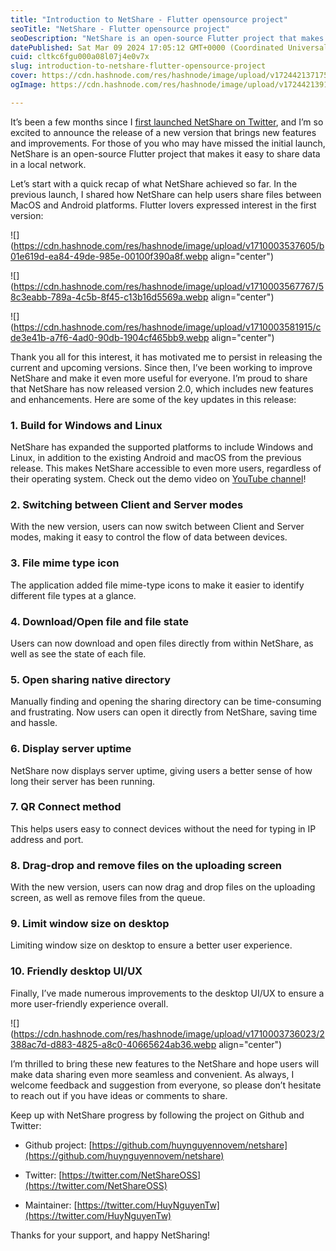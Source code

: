 ```yaml
---
title: "Introduction to NetShare - Flutter opensource project"
seoTitle: "NetShare - Flutter opensource project"
seoDescription: "NetShare is an open-source Flutter project that makes it easy to share data in a local network."
datePublished: Sat Mar 09 2024 17:05:12 GMT+0000 (Coordinated Universal Time)
cuid: cltkc6fgu000a08l07j4e0v7x
slug: introduction-to-netshare-flutter-opensource-project
cover: https://cdn.hashnode.com/res/hashnode/image/upload/v1724421371751/4da29985-6685-48ff-b388-e7edd393f40a.jpeg
ogImage: https://cdn.hashnode.com/res/hashnode/image/upload/v1724421391102/a017faa4-1180-4da3-a7ec-fdf8720910a2.jpeg

---
```


It’s been a few months since I [first launched NetShare on Twitter](https://twitter.com/HuyNguyenTw/status/1613235672072220673), and I’m so excited to announce the release of a new version that brings new features and improvements. For those of you who may have missed the initial launch, NetShare is an open-source Flutter project that makes it easy to share data in a local network.

Let’s start with a quick recap of what NetShare achieved so far. In the previous launch, I shared how NetShare can help users share files between MacOS and Android platforms. Flutter lovers expressed interest in the first version:

![](https://cdn.hashnode.com/res/hashnode/image/upload/v1710003537605/b01e619d-ea84-49de-985e-00100f390a8f.webp align="center")

![](https://cdn.hashnode.com/res/hashnode/image/upload/v1710003567767/58c3eabb-789a-4c5b-8f45-c13b16d5569a.webp align="center")

![](https://cdn.hashnode.com/res/hashnode/image/upload/v1710003581915/cde3e41b-a7f6-4ad0-90db-1904cf465bb9.webp align="center")

Thank you all for this interest, it has motivated me to persist in releasing the current and upcoming versions. Since then, I’ve been working to improve NetShare and make it even more useful for everyone. I’m proud to share that NetShare has now released version 2.0, which includes new features and enhancements. Here are some of the key updates in this release:

### 1\. Build for Windows and Linux

NetShare has expanded the supported platforms to include Windows and Linux, in addition to the existing Android and macOS from the previous release. This makes NetShare accessible to even more users, regardless of their operating system. Check out the demo video on [YouTube channel](https://www.youtube.com/watch?v=KIReSrqF8FI&list=PL14hk3c2BHZxEY4SupK4RAUQRaeyZ73gX)!

### 2\. Switching between Client and Server modes

With the new version, users can now switch between Client and Server modes, making it easy to control the flow of data between devices.

### 3\. File mime type icon

The application added file mime-type icons to make it easier to identify different file types at a glance.

### 4\. Download/Open file and file state

Users can now download and open files directly from within NetShare, as well as see the state of each file.

### 5\. Open sharing native directory

Manually finding and opening the sharing directory can be time-consuming and frustrating. Now users can open it directly from NetShare, saving time and hassle.

### 6\. Display server uptime

NetShare now displays server uptime, giving users a better sense of how long their server has been running.

### 7\. QR Connect method

This helps users easy to connect devices without the need for typing in IP address and port.

### 8\. Drag-drop and remove files on the uploading screen

With the new version, users can now drag and drop files on the uploading screen, as well as remove files from the queue.

### 9\. Limit window size on desktop

Limiting window size on desktop to ensure a better user experience.

### 10\. Friendly desktop UI/UX

Finally, I’ve made numerous improvements to the desktop UI/UX to ensure a more user-friendly experience overall.

![](https://cdn.hashnode.com/res/hashnode/image/upload/v1710003736023/2388ac7d-d883-4825-a8c0-40665624ab36.webp align="center")

I’m thrilled to bring these new features to the NetShare and hope users will make data sharing even more seamless and convenient. As always, I welcome feedback and suggestion from everyone, so please don’t hesitate to reach out if you have ideas or comments to share.

Keep up with NetShare progress by following the project on Github and Twitter:

* Github project: [https://github.com/huynguyennovem/netshare](https://github.com/huynguyennovem/netshare)
    
* Twitter: [https://twitter.com/NetShareOSS](https://twitter.com/NetShareOSS)
    
* Maintainer: [https://twitter.com/HuyNguyenTw](https://twitter.com/HuyNguyenTw)
    

Thanks for your support, and happy NetSharing!